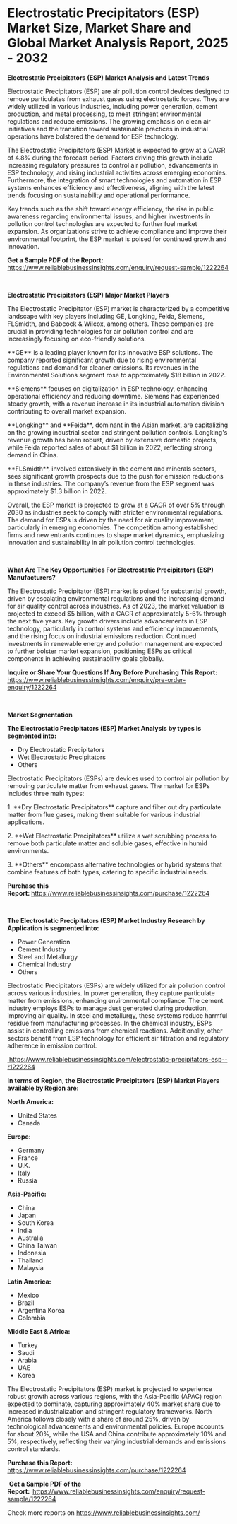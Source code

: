 <p><h1>Electrostatic Precipitators (ESP) Market Size, Market Share and Global Market Analysis Report, 2025 - 2032</h1></p><p><strong>Electrostatic Precipitators (ESP) Market Analysis and Latest Trends</strong></p>
<p><p>Electrostatic Precipitators (ESP) are air pollution control devices designed to remove particulates from exhaust gases using electrostatic forces. They are widely utilized in various industries, including power generation, cement production, and metal processing, to meet stringent environmental regulations and reduce emissions. The growing emphasis on clean air initiatives and the transition toward sustainable practices in industrial operations have bolstered the demand for ESP technology.</p><p>The Electrostatic Precipitators (ESP) Market is expected to grow at a CAGR of 4.8% during the forecast period. Factors driving this growth include increasing regulatory pressures to control air pollution, advancements in ESP technology, and rising industrial activities across emerging economies. Furthermore, the integration of smart technologies and automation in ESP systems enhances efficiency and effectiveness, aligning with the latest trends focusing on sustainability and operational performance. </p><p>Key trends such as the shift toward energy efficiency, the rise in public awareness regarding environmental issues, and higher investments in pollution control technologies are expected to further fuel market expansion. As organizations strive to achieve compliance and improve their environmental footprint, the ESP market is poised for continued growth and innovation.</p></p>
<p><strong>Get a Sample PDF of the Report:&nbsp;</strong> <a href="https://www.reliablebusinessinsights.com/enquiry/request-sample/1222264?utm_campaign=96&utm_medium=2&utm_source=Github&utm_content=ia&utm_term=27022025&utm_id=electrostatic-precipitators-esp">https://www.reliablebusinessinsights.com/enquiry/request-sample/1222264</a></p>
<p>&nbsp;</p>
<p><strong>Electrostatic Precipitators (ESP) Major Market Players</strong></p>
<p><p>The Electrostatic Precipitator (ESP) market is characterized by a competitive landscape with key players including GE, Longking, Feida, Siemens, FLSmidth, and Babcock & Wilcox, among others. These companies are crucial in providing technologies for air pollution control and are increasingly focusing on eco-friendly solutions.</p><p>**GE** is a leading player known for its innovative ESP solutions. The company reported significant growth due to rising environmental regulations and demand for cleaner emissions. Its revenues in the Environmental Solutions segment rose to approximately $18 billion in 2022.</p><p>**Siemens** focuses on digitalization in ESP technology, enhancing operational efficiency and reducing downtime. Siemens has experienced steady growth, with a revenue increase in its industrial automation division contributing to overall market expansion.</p><p>**Longking** and **Feida**, dominant in the Asian market, are capitalizing on the growing industrial sector and stringent pollution controls. Longking's revenue growth has been robust, driven by extensive domestic projects, while Feida reported sales of about $1 billion in 2022, reflecting strong demand in China.</p><p>**FLSmidth**, involved extensively in the cement and minerals sectors, sees significant growth prospects due to the push for emission reductions in these industries. The company’s revenue from the ESP segment was approximately $1.3 billion in 2022.</p><p>Overall, the ESP market is projected to grow at a CAGR of over 5% through 2030 as industries seek to comply with stricter environmental regulations. The demand for ESPs is driven by the need for air quality improvement, particularly in emerging economies. The competition among established firms and new entrants continues to shape market dynamics, emphasizing innovation and sustainability in air pollution control technologies.</p></p>
<p>&nbsp;</p>
<p><strong>What Are The Key Opportunities For Electrostatic Precipitators (ESP) Manufacturers?</strong></p>
<p><p>The Electrostatic Precipitator (ESP) market is poised for substantial growth, driven by escalating environmental regulations and the increasing demand for air quality control across industries. As of 2023, the market valuation is projected to exceed $5 billion, with a CAGR of approximately 5-6% through the next five years. Key growth drivers include advancements in ESP technology, particularly in control systems and efficiency improvements, and the rising focus on industrial emissions reduction. Continued investments in renewable energy and pollution management are expected to further bolster market expansion, positioning ESPs as critical components in achieving sustainability goals globally.</p></p>
<p><strong>Inquire or Share Your Questions If Any Before Purchasing This Report:</strong> <a href="https://www.reliablebusinessinsights.com/enquiry/pre-order-enquiry/1222264?utm_campaign=96&utm_medium=2&utm_source=Github&utm_content=ia&utm_term=27022025&utm_id=electrostatic-precipitators-esp">https://www.reliablebusinessinsights.com/enquiry/pre-order-enquiry/1222264</a></p>
<p>&nbsp;</p>
<p><strong>Market Segmentation</strong></p>
<p><strong>The Electrostatic Precipitators (ESP) Market Analysis by types is segmented into:</strong></p>
<p><ul><li>Dry Electrostatic Precipitators</li><li>Wet Electrostatic Precipitators</li><li>Others</li></ul></p>
<p><p>Electrostatic Precipitators (ESPs) are devices used to control air pollution by removing particulate matter from exhaust gases. The market for ESPs includes three main types: </p><p>1. **Dry Electrostatic Precipitators** capture and filter out dry particulate matter from flue gases, making them suitable for various industrial applications. </p><p>2. **Wet Electrostatic Precipitators** utilize a wet scrubbing process to remove both particulate matter and soluble gases, effective in humid environments. </p><p>3. **Others** encompass alternative technologies or hybrid systems that combine features of both types, catering to specific industrial needs.</p></p>
<p><strong>Purchase this Report:&nbsp;</strong><a href="https://www.reliablebusinessinsights.com/purchase/1222264?utm_campaign=96&utm_medium=2&utm_source=Github&utm_content=ia&utm_term=27022025&utm_id=electrostatic-precipitators-esp">https://www.reliablebusinessinsights.com/purchase/1222264</a></p>
<p>&nbsp;</p>
<p><strong>The Electrostatic Precipitators (ESP) Market Industry Research by Application is segmented into:</strong></p>
<p><ul><li>Power Generation</li><li>Cement Industry</li><li>Steel and Metallurgy</li><li>Chemical Industry</li><li>Others</li></ul></p>
<p><p>Electrostatic Precipitators (ESPs) are widely utilized for air pollution control across various industries. In power generation, they capture particulate matter from emissions, enhancing environmental compliance. The cement industry employs ESPs to manage dust generated during production, improving air quality. In steel and metallurgy, these systems reduce harmful residue from manufacturing processes. In the chemical industry, ESPs assist in controlling emissions from chemical reactions. Additionally, other sectors benefit from ESP technology for efficient air filtration and regulatory adherence in emission control.</p></p>
<p><a href="https://www.reliablebusinessinsights.com/electrostatic-precipitators-esp--r1222264?utm_campaign=96&utm_medium=2&utm_source=Github&utm_content=ia&utm_term=27022025&utm_id=electrostatic-precipitators-esp">&nbsp;https://www.reliablebusinessinsights.com/electrostatic-precipitators-esp--r1222264</a></p>
<p><strong>In terms of Region, the Electrostatic Precipitators (ESP) Market Players available by Region are:</strong></p>
<p>
    <p> <strong> North America: </strong>
        <ul>
            <li>United States</li>
            <li>Canada</li>
        </ul>
        </p> 
    <p> <strong> Europe: </strong>
        <ul>
            <li>Germany</li>
            <li>France</li>
            <li>U.K.</li>
            <li>Italy</li>
            <li>Russia</li>
        </ul>
        </p> 
    <p> <strong> Asia-Pacific: </strong>
        <ul>
            <li>China</li>
            <li>Japan</li>
            <li>South Korea</li>
            <li>India</li>
            <li>Australia</li>
            <li>China Taiwan</li>
            <li>Indonesia</li>
            <li>Thailand</li>
            <li>Malaysia</li>
        </ul>
        </p> 
    <p> <strong> Latin America: </strong>
        <ul>
            <li>Mexico</li>
            <li>Brazil</li>
            <li>Argentina Korea</li>
            <li>Colombia</li>
        </ul>
        </p> 
    <p> <strong> Middle East & Africa: </strong>
        <ul>
            <li>Turkey</li>
            <li>Saudi</li>
            <li>Arabia</li>
            <li>UAE</li>
            <li>Korea</li>
        </ul>
    </p>
    </p>
<p><p>The Electrostatic Precipitators (ESP) market is projected to experience robust growth across various regions, with the Asia-Pacific (APAC) region expected to dominate, capturing approximately 40% market share due to increased industrialization and stringent regulatory frameworks. North America follows closely with a share of around 25%, driven by technological advancements and environmental policies. Europe accounts for about 20%, while the USA and China contribute approximately 10% and 5%, respectively, reflecting their varying industrial demands and emissions control standards.</p></p>
<p><strong>Purchase this Report: </strong><a href="https://www.reliablebusinessinsights.com/purchase/1222264?utm_campaign=96&utm_medium=2&utm_source=Github&utm_content=ia&utm_term=27022025&utm_id=electrostatic-precipitators-esp">https://www.reliablebusinessinsights.com/purchase/1222264</a></p>
<p>&nbsp;<strong>Get a Sample PDF of the Report:&nbsp;&nbsp;</strong><a href="https://www.reliablebusinessinsights.com/enquiry/request-sample/1222264?utm_campaign=96&utm_medium=2&utm_source=Github&utm_content=ia&utm_term=27022025&utm_id=electrostatic-precipitators-esp">https://www.reliablebusinessinsights.com/enquiry/request-sample/1222264</a></p>
<p><strong></strong></p>
<p>Check more reports on <a href="https://www.reliablebusinessinsights.com/?utm_campaign=96&utm_medium=2&utm_source=Github&utm_content=ia&utm_term=27022025&utm_id=electrostatic-precipitators-esp">https://www.reliablebusinessinsights.com/</a></p>